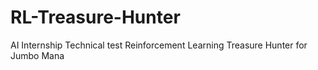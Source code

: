 # RL-Treasure-Hunter
AI Internship Technical test Reinforcement Learning Treasure Hunter for Jumbo Mana
